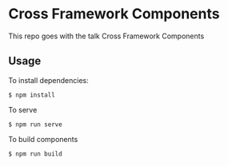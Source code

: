 # Cross Framework Components

This repo goes with the talk Cross Framework Components

## Usage

To install dependencies:
```
$ npm install
```

To serve
```
$ npm run serve
```

To build components
```
$ npm run build
```